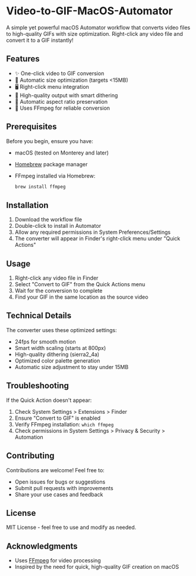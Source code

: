 # Video-to-GIF-MacOS-Automator

A simple yet powerful macOS Automator workflow that converts video files to high-quality GIFs with size optimization. Right-click any video file and convert it to a GIF instantly!

## Features

- ✨ One-click video to GIF conversion
- 🎯 Automatic size optimization (targets <15MB)
- 🖥️ Right-click menu integration
- 🎨 High-quality output with smart dithering
- 📏 Automatic aspect ratio preservation
- 🚀 Uses FFmpeg for reliable conversion

## Prerequisites

Before you begin, ensure you have:
- macOS (tested on Monterey and later)
- [Homebrew](https://brew.sh/) package manager
- FFmpeg installed via Homebrew:
  
  ```bash
  brew install ffmpeg
  ```

## Installation

1. Download the workflow file
2. Double-click to install in Automator
3. Allow any required permissions in System Preferences/Settings
4. The converter will appear in Finder's right-click menu under "Quick Actions"

## Usage

1. Right-click any video file in Finder
2. Select "Convert to GIF" from the Quick Actions menu
3. Wait for the conversion to complete
4. Find your GIF in the same location as the source video

## Technical Details

The converter uses these optimized settings:
- 24fps for smooth motion
- Smart width scaling (starts at 800px)
- High-quality dithering (sierra2_4a)
- Optimized color palette generation
- Automatic size adjustment to stay under 15MB

## Troubleshooting

If the Quick Action doesn't appear:
1. Check System Settings > Extensions > Finder
2. Ensure "Convert to GIF" is enabled
3. Verify FFmpeg installation: `which ffmpeg`
4. Check permissions in System Settings > Privacy & Security > Automation

## Contributing

Contributions are welcome! Feel free to:
- Open issues for bugs or suggestions
- Submit pull requests with improvements
- Share your use cases and feedback

## License

MIT License - feel free to use and modify as needed.

## Acknowledgments

- Uses [FFmpeg](https://ffmpeg.org/) for video processing
- Inspired by the need for quick, high-quality GIF creation on macOS
